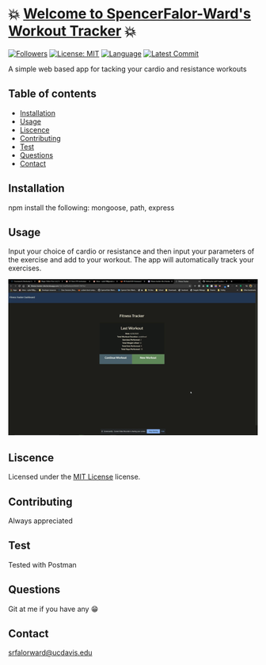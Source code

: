 # :boom: [Welcome to SpencerFalor-Ward's Workout Tracker](https://fitness-tracker-sfw.herokuapp.com/) :boom:

[![Followers](https://img.shields.io/github/followers/SpencerFalor-Ward?style=social)](https://github.com/SpencerFalor-Ward?tab=followers) [![License: MIT](https://img.shields.io/badge/License-MIT-yellow.svg)](https://opensource.org/licenses/MIT) [![Language](https://img.shields.io/github/languages/top/SpencerFalor-Ward/hw-unit17-workoutTracker)](https://github.com/SpencerFalor-Ward/hw-unit17-workoutTracker/search?l=javascript) [![Latest Commit](https://img.shields.io/github/last-commit/SpencerFalor-Ward/hw-unit17-workoutTracker)](https://github.com/SpencerFalor-Ward/hw-unit17-workoutTracker/graphs/commit-activity)

A simple web based app for tacking your cardio and resistance workouts

## Table of contents

-   [Installation](#Installation)
-   [Usage](#Usage)
-   [Liscence](#Liscence)
-   [Contributing](#Contributing)
-   [Test](#Test)
-   [Questions](#Questions)
-   [Contact](#Contact)

## Installation

npm install the following: mongoose, path, express

## Usage

Input your choice of cardio or resistance and then input your parameters of the exercise and add to your workout. The app will automatically track your exercises.

![Workout tracker demo](./fitnessTracker.gif)

## Liscence

Licensed under the [MIT License](https://choosealicense.com/licenses/mit/) license.

## Contributing

Always appreciated

## Test

Tested with Postman

## Questions

Git at me if you have any :grin:

## Contact

srfalorward@ucdavis.edu
